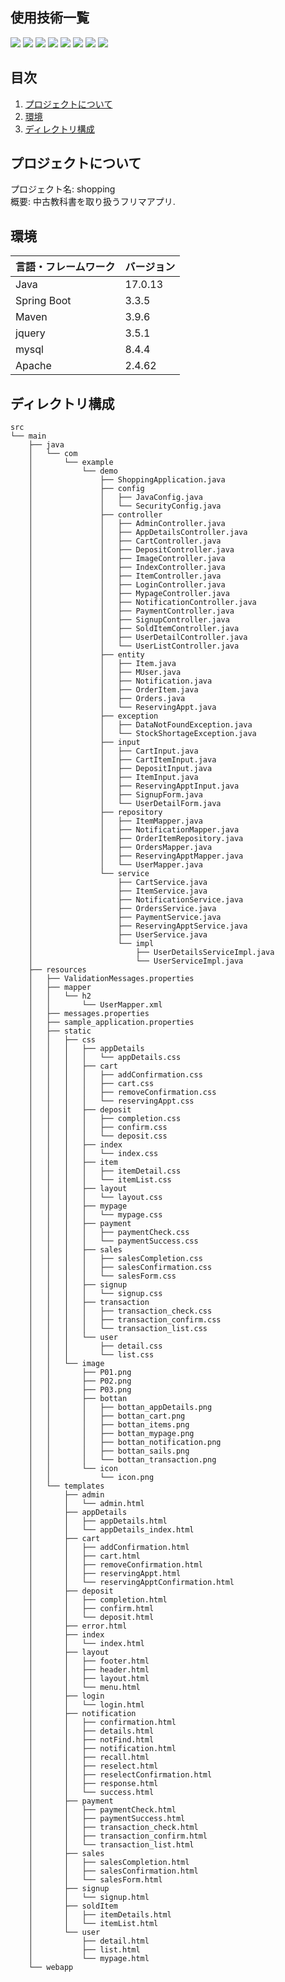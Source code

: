 ## 使用技術一覧
<!-- シールド一覧 -->
<p>
    <!-- バックエンドのフレームワーク一覧 -->
    <img src="https://img.shields.io/badge/-Spring%20Framework-FFFFFF.svg?logo=Spring&style=popout">
    <img src="https://img.shields.io/badge/-Thymeleaf-007396.svg?logo=thymeleaf&style=plastic">
    <!-- バックエンドの言語一覧 -->
    <img src="https://img.shields.io/badge/-Java-007396.svg?logo=java&style=popout">
    <!-- フロントエンドのフレームワーク一覧 -->
    <img src="https://img.shields.io/badge/-Jquery-0769AD.svg?logo=jquery&style=plastic">
    <!-- フロントエンドの言語一覧 -->
    <img src="https://img.shields.io/badge/-Javascript-F7DF1E.svg?logo=javascript&style=plastic">
    <!-- ミドルウェア一覧 -->
    <img src="https://img.shields.io/badge/-Mysql-4479A1.svg?logo=mysql&style=plastic">
    <img src="https://img.shields.io/badge/-Nginx-269539.svg?logo=nginx&style=plastic">
    <!-- インフラ一覧 -->
    <img src="https://img.shields.io/badge/-Oracle%20Cloud-F80000.svg?logo=Oracle&style=plastic">
</p>

## 目次
1. [プロジェクトについて](#プロジェクトについて)
2. [環境 ](#環境)
3. [ディレクトリ構成](#ディレクトリ構成)

## プロジェクトについて
プロジェクト名: shopping  
概要: 中古教科書を取り扱うフリマアプリ.

## 環境
| 言語・フレームワーク    | バージョン  |
| --------------------- | ---------- |
| Java                  | 17.0.13    |
| Spring Boot           | 3.3.5      |
| Maven                 | 3.9.6      |
| jquery                | 3.5.1      |
| mysql                 | 8.4.4      |
| Apache                | 2.4.62     |

## ディレクトリ構成
```
src
└── main
    ├── java
    │   └── com
    │       └── example
    │           └── demo
    │               ├── ShoppingApplication.java
    │               ├── config
    │               │   ├── JavaConfig.java
    │               │   └── SecurityConfig.java
    │               ├── controller
    │               │   ├── AdminController.java
    │               │   ├── AppDetailsController.java
    │               │   ├── CartController.java
    │               │   ├── DepositController.java
    │               │   ├── ImageController.java
    │               │   ├── IndexController.java
    │               │   ├── ItemController.java
    │               │   ├── LoginController.java
    │               │   ├── MypageController.java
    │               │   ├── NotificationController.java
    │               │   ├── PaymentController.java
    │               │   ├── SignupController.java
    │               │   ├── SoldItemController.java
    │               │   ├── UserDetailController.java
    │               │   └── UserListController.java
    │               ├── entity
    │               │   ├── Item.java
    │               │   ├── MUser.java
    │               │   ├── Notification.java
    │               │   ├── OrderItem.java
    │               │   ├── Orders.java
    │               │   └── ReservingAppt.java
    │               ├── exception
    │               │   ├── DataNotFoundException.java
    │               │   └── StockShortageException.java
    │               ├── input
    │               │   ├── CartInput.java
    │               │   ├── CartItemInput.java
    │               │   ├── DepositInput.java
    │               │   ├── ItemInput.java
    │               │   ├── ReservingApptInput.java
    │               │   ├── SignupForm.java
    │               │   └── UserDetailForm.java
    │               ├── repository
    │               │   ├── ItemMapper.java
    │               │   ├── NotificationMapper.java
    │               │   ├── OrderItemRepository.java
    │               │   ├── OrdersMapper.java
    │               │   ├── ReservingApptMapper.java
    │               │   └── UserMapper.java
    │               └── service
    │                   ├── CartService.java
    │                   ├── ItemService.java
    │                   ├── NotificationService.java
    │                   ├── OrdersService.java
    │                   ├── PaymentService.java
    │                   ├── ReservingApptService.java
    │                   ├── UserService.java
    │                   └── impl
    │                       ├── UserDetailsServiceImpl.java
    │                       └── UserServiceImpl.java
    ├── resources
    │   ├── ValidationMessages.properties
    │   ├── mapper
    │   │   └── h2
    │   │       └── UserMapper.xml
    │   ├── messages.properties
    │   ├── sample_application.properties
    │   ├── static
    │   │   ├── css
    │   │   │   ├── appDetails
    │   │   │   │   └── appDetails.css
    │   │   │   ├── cart
    │   │   │   │   ├── addConfirmation.css
    │   │   │   │   ├── cart.css
    │   │   │   │   ├── removeConfirmation.css
    │   │   │   │   └── reservingAppt.css
    │   │   │   ├── deposit
    │   │   │   │   ├── completion.css
    │   │   │   │   ├── confirm.css
    │   │   │   │   └── deposit.css
    │   │   │   ├── index
    │   │   │   │   └── index.css
    │   │   │   ├── item
    │   │   │   │   ├── itemDetail.css
    │   │   │   │   └── itemList.css
    │   │   │   ├── layout
    │   │   │   │   └── layout.css
    │   │   │   ├── mypage
    │   │   │   │   └── mypage.css
    │   │   │   ├── payment
    │   │   │   │   ├── paymentCheck.css
    │   │   │   │   └── paymentSuccess.css
    │   │   │   ├── sales
    │   │   │   │   ├── salesCompletion.css
    │   │   │   │   ├── salesConfirmation.css
    │   │   │   │   └── salesForm.css
    │   │   │   ├── signup
    │   │   │   │   └── signup.css
    │   │   │   ├── transaction
    │   │   │   │   ├── transaction_check.css
    │   │   │   │   ├── transaction_confirm.css
    │   │   │   │   └── transaction_list.css
    │   │   │   └── user
    │   │   │       ├── detail.css
    │   │   │       └── list.css
    │   │   └── image
    │   │       ├── P01.png
    │   │       ├── P02.png
    │   │       ├── P03.png
    │   │       ├── bottan
    │   │       │   ├── bottan_appDetails.png
    │   │       │   ├── bottan_cart.png
    │   │       │   ├── bottan_items.png
    │   │       │   ├── bottan_mypage.png
    │   │       │   ├── bottan_notification.png
    │   │       │   ├── bottan_sails.png
    │   │       │   └── bottan_transaction.png
    │   │       └── icon
    │   │           └── icon.png
    │   └── templates
    │       ├── admin
    │       │   └── admin.html
    │       ├── appDetails
    │       │   ├── appDetails.html
    │       │   └── appDetails_index.html
    │       ├── cart
    │       │   ├── addConfirmation.html
    │       │   ├── cart.html
    │       │   ├── removeConfirmation.html
    │       │   ├── reservingAppt.html
    │       │   └── reservingApptConfirmation.html
    │       ├── deposit
    │       │   ├── completion.html
    │       │   ├── confirm.html
    │       │   └── deposit.html
    │       ├── error.html
    │       ├── index
    │       │   └── index.html
    │       ├── layout
    │       │   ├── footer.html
    │       │   ├── header.html
    │       │   ├── layout.html
    │       │   └── menu.html
    │       ├── login
    │       │   └── login.html
    │       ├── notification
    │       │   ├── confirmation.html
    │       │   ├── details.html
    │       │   ├── notFind.html
    │       │   ├── notification.html
    │       │   ├── recall.html
    │       │   ├── reselect.html
    │       │   ├── reselectConfirmation.html
    │       │   ├── response.html
    │       │   └── success.html
    │       ├── payment
    │       │   ├── paymentCheck.html
    │       │   ├── paymentSuccess.html
    │       │   ├── transaction_check.html
    │       │   ├── transaction_confirm.html
    │       │   └── transaction_list.html
    │       ├── sales
    │       │   ├── salesCompletion.html
    │       │   ├── salesConfirmation.html
    │       │   └── salesForm.html
    │       ├── signup
    │       │   └── signup.html
    │       ├── soldItem
    │       │   ├── itemDetails.html
    │       │   └── itemList.html
    │       └── user
    │           ├── detail.html
    │           ├── list.html
    │           └── mypage.html
    └── webapp
```
